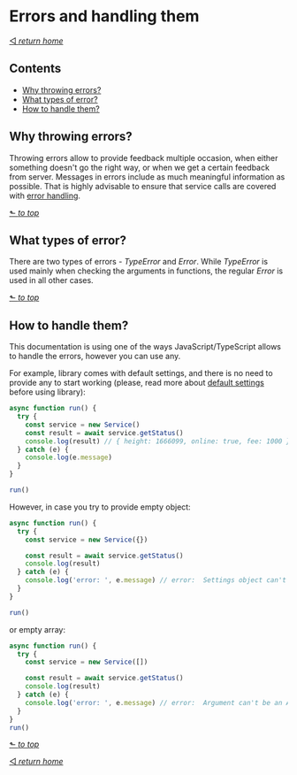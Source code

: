 # Errors and handling them
[◅ _return home_](api.md#api-documentation)

## Contents

- [Why throwing errors?](#why-throwing-errors)
- [What types of error?](#what-types-of-error)
- [How to handle them?](#how-to-handle-them)


## Why throwing errors?

Throwing errors allow to provide feedback multiple occasion, when either something doesn't go the right way, or when we get a certain feedback from server. Messages in errors include as much meaningful information as possible. That is highly advisable to ensure that  service calls are covered with [error handling](#how-to-handle-them?).

 [⬑ _to top_](#errors-and-handling-them)

## What types of error?

There are two types of errors - _TypeError_ and _Error_. While _TypeError_ is used mainly when checking the arguments in functions, the regular _Error_ is used in all other cases.

[⬑ _to top_](#errors-and-handling-them)

## How to handle them?

This documentation is using one of the ways JavaScript/TypeScript allows to handle the errors, however you can use any.

For example, library comes with default settings, and there is no need to provide any to start working (please, read more about [default settings](setup.md#default-settings) before using library):

```TypeScript
async function run() {
  try {
    const service = new Service()
    const result = await service.getStatus()
    console.log(result) // { height: 1666099, online: true, fee: 1000 }
  } catch (e) {
    console.log(e.message)
  }
}

run()
```

However, in case you try to provide empty object:

```TypeScript
async function run() {
  try {
    const service = new Service({})

    const result = await service.getStatus()
    console.log(result)
  } catch (e) {
    console.log('error: ', e.message) // error:  Settings object can't be empty.
  }
}

run()
```

or empty array:

```TypeScript
async function run() {
  try {
    const service = new Service([])

    const result = await service.getStatus()
    console.log(result)
  } catch (e) {
    console.log('error: ', e.message) // error:  Argument can't be an Array.
  }
}
run()
```

[⬑ _to top_](#errors-and-handling-them)

[◅ _return home_](api.md#api-documentation)